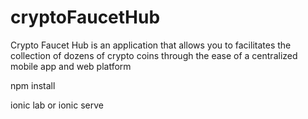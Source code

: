 # cryptoFaucetHub
Crypto Faucet Hub is an application that allows you to facilitates the collection of dozens of crypto coins through the ease of a centralized mobile app and web platform


npm install

ionic lab
or
ionic serve
